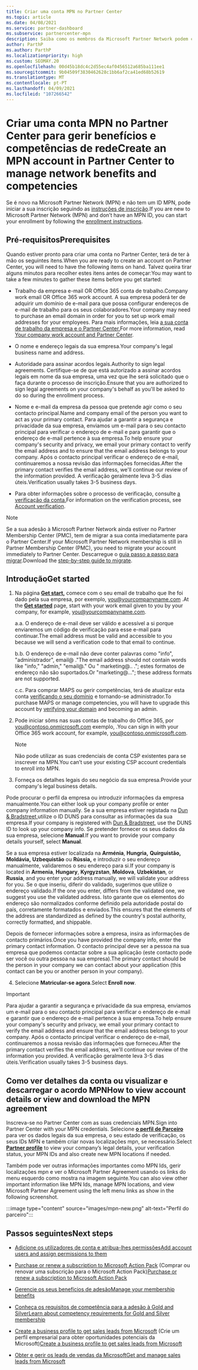 ```yaml
---
title: Criar uma conta MPN no Partner Center
ms.topic: article
ms.date: 04/08/2021
ms.service: partner-dashboard
ms.subservice: partnercenter-mpn
description: Saiba como os membros da Microsoft Partner Network podem criar uma conta Partner Center para gerir os seus benefícios e competências de rede.
author: ParthP
ms.author: ParthP
ms.localizationpriority: high
ms.custom: SEOMAY.20
ms.openlocfilehash: 00d45b18dc4c2d55ec4af0456512a685ba111ee1
ms.sourcegitcommit: 9b04509f3830462628c1bb6af2ca41ed68b52619
ms.translationtype: MT
ms.contentlocale: pt-PT
ms.lasthandoff: 04/09/2021
ms.locfileid: "107266542"
---
```

# <a name="create-an-mpn-account-in-partner-center-to-manage-network-benefits-and-competencies"></a><span data-ttu-id="44a50-103">Criar uma conta MPN no Partner Center para gerir benefícios e competências de rede</span><span class="sxs-lookup"><span data-stu-id="44a50-103">Create an MPN account in Partner Center to manage network benefits and competencies</span></span>


<span data-ttu-id="44a50-104">Se é novo na Microsoft Partner Network (MPN) e não tem um ID MPN, pode iniciar a sua inscrição seguindo as [instruções de inscrição](https://partner.microsoft.com/dashboard/account/v3/enrollment/introduction/partnership).</span><span class="sxs-lookup"><span data-stu-id="44a50-104">If you are new to Microsoft Partner Network (MPN) and don’t have an MPN ID, you can start your enrollment by following the [enrollment instructions](https://partner.microsoft.com/dashboard/account/v3/enrollment/introduction/partnership).</span></span>

## <a name="prerequisites"></a><span data-ttu-id="44a50-105">Pré-requisitos</span><span class="sxs-lookup"><span data-stu-id="44a50-105">Prerequisites</span></span> 

<span data-ttu-id="44a50-106">Quando estiver pronto para criar uma conta no Partner Center, terá de ter à mão os seguintes itens.</span><span class="sxs-lookup"><span data-stu-id="44a50-106">When you are ready to create an account on Partner Center, you will need to have the following items on hand.</span></span>  <span data-ttu-id="44a50-107">Talvez queira tirar alguns minutos para recolher estes itens antes de começar:</span><span class="sxs-lookup"><span data-stu-id="44a50-107">You may want to take a few minutes to gather these items before you get started:</span></span>

- <span data-ttu-id="44a50-108">Trabalho da empresa e-mail OR Office 365 conta de trabalho.</span><span class="sxs-lookup"><span data-stu-id="44a50-108">Company work email OR Office 365 work account.</span></span> <span data-ttu-id="44a50-109">A sua empresa poderá ter de adquirir um domínio de e-mail para que possa configurar endereços de e-mail de trabalho para os seus colaboradores.</span><span class="sxs-lookup"><span data-stu-id="44a50-109">Your company may need to purchase an email domain in order for you to set up work email addresses for your employees.</span></span> <span data-ttu-id="44a50-110">Para mais informações, leia [a sua conta de trabalho da empresa e o Partner Center.](azure-active-directory-tenants-and-partner-center.md)</span><span class="sxs-lookup"><span data-stu-id="44a50-110">For more information, read [Your company work account and Partner Center](azure-active-directory-tenants-and-partner-center.md).</span></span> 
 
- <span data-ttu-id="44a50-111">O nome e endereço legais da sua empresa.</span><span class="sxs-lookup"><span data-stu-id="44a50-111">Your company's legal business name and address.</span></span>

- <span data-ttu-id="44a50-112">Autoridade para assinar acordos legais.</span><span class="sxs-lookup"><span data-stu-id="44a50-112">Authority to sign legal agreements.</span></span> <span data-ttu-id="44a50-113">Certifique-se de que está autorizado a assinar acordos legais em nome da sua empresa, uma vez que lhe será solicitado que o faça durante o processo de inscrição.</span><span class="sxs-lookup"><span data-stu-id="44a50-113">Ensure that you are authorized to sign legal agreements on your company's behalf as you'll be asked to do so during the enrollment process.</span></span>

- <span data-ttu-id="44a50-114">Nome e e-mail da empresa da pessoa que pretende agir como o seu contacto principal.</span><span class="sxs-lookup"><span data-stu-id="44a50-114">Name and company email of the person you want to act as your primary contact.</span></span> <span data-ttu-id="44a50-115">Para ajudar a garantir a segurança e privacidade da sua empresa, enviamos um e-mail para o seu contacto principal para verificar o endereço de e-mail e para garantir que o endereço de e-mail pertence à sua empresa.</span><span class="sxs-lookup"><span data-stu-id="44a50-115">To help ensure your company's security and privacy, we email your primary contact to verify the email address and to ensure that the email address belongs to your company.</span></span> <span data-ttu-id="44a50-116">Após o contacto principal verificar o endereço de e-mail, continuaremos a nossa revisão das informações fornecidas.</span><span class="sxs-lookup"><span data-stu-id="44a50-116">After the primary contact verifies the email address, we'll continue our review of the information provided.</span></span> <span data-ttu-id="44a50-117">A verificação geralmente leva 3-5 dias úteis.</span><span class="sxs-lookup"><span data-stu-id="44a50-117">Verification usually takes 3-5 business days.</span></span> 

- <span data-ttu-id="44a50-118">Para obter informações sobre o processo de verificação, consulte [a verificação da conta.](verification-responses.md)</span><span class="sxs-lookup"><span data-stu-id="44a50-118">For information on the verification process, see [Account verification](verification-responses.md).</span></span>

>[!NOTE]
><span data-ttu-id="44a50-119">Se a sua adesão à Microsoft Partner Network ainda estiver no Partner Membership Center (PMC), tem de migrar a sua conta imediatamente para o Partner Center.</span><span class="sxs-lookup"><span data-stu-id="44a50-119">If your Microsoft Partner Network membership is still in Partner Membership Center (PMC), you need to migrate your account immediately to Partner Center.</span></span> <span data-ttu-id="44a50-120">Descarregue o [guia passo a passo para migrar](https://assetsprod.microsoft.com/mpn/migrate-pmc-pc-mpa-guide.pptx).</span><span class="sxs-lookup"><span data-stu-id="44a50-120">Download the [step-by-step guide to migrate](https://assetsprod.microsoft.com/mpn/migrate-pmc-pc-mpa-guide.pptx).</span></span>

## <a name="get-started"></a><span data-ttu-id="44a50-121">Introdução</span><span class="sxs-lookup"><span data-stu-id="44a50-121">Get started</span></span>

1. <span data-ttu-id="44a50-122">Na página [**Get start,**](https://partner.microsoft.com/dashboard/account/v3/enrollment/introduction/partnership) comece com o seu email de trabalho que lhe foi dado pela sua empresa, por exemplo, you@yourcompanyname.com .</span><span class="sxs-lookup"><span data-stu-id="44a50-122">At the [**Get started**](https://partner.microsoft.com/dashboard/account/v3/enrollment/introduction/partnership) page, start with your work email given to you by your company, for example, you@yourcompanyname.com.</span></span>

 
    <span data-ttu-id="44a50-123">a.</span><span class="sxs-lookup"><span data-stu-id="44a50-123">a.</span></span>  <span data-ttu-id="44a50-124">O endereço de e-mail deve ser válido e acessível a si porque enviaremos um código de verificação para esse e-mail para continuar.</span><span class="sxs-lookup"><span data-stu-id="44a50-124">The email address must be valid and accessible to you because we will send a verification code to that email to continue.</span></span>

    <span data-ttu-id="44a50-125">b.</span><span class="sxs-lookup"><span data-stu-id="44a50-125">b.</span></span>  <span data-ttu-id="44a50-126">O endereço de e-mail não deve conter palavras como "info", "administrador", email@ ."</span><span class="sxs-lookup"><span data-stu-id="44a50-126">The email address should not contain words like "info," "admin," "email@."</span></span> <span data-ttu-id="44a50-127">Ou " marketing@.. ."; estes formatos de endereço não são suportados.</span><span class="sxs-lookup"><span data-stu-id="44a50-127">Or "marketing@..."; these address formats are not supported.</span></span>

    <span data-ttu-id="44a50-128">c.</span><span class="sxs-lookup"><span data-stu-id="44a50-128">c.</span></span>  <span data-ttu-id="44a50-129">Para comprar MAPS ou gerir competências, terá de atualizar esta conta [verificando o seu domínio](become-global-admin.md) e tornando-se administrador.</span><span class="sxs-lookup"><span data-stu-id="44a50-129">To purchase MAPS or manage competencies, you will have to upgrade this account by [verifying your domain](become-global-admin.md) and becoming an admin.</span></span> 

2. <span data-ttu-id="44a50-130">Pode iniciar sôms nas suas contas de trabalho do Office 365, por you@contoso.onmicrosoft.com exemplo, .</span><span class="sxs-lookup"><span data-stu-id="44a50-130">You can sign in with your Office 365 work account, for example, you@contoso.onmicrosoft.com.</span></span>

   >[!NOTE]
   > <span data-ttu-id="44a50-131">Não pode utilizar as suas credenciais de conta CSP existentes para se inscrever na MPN.</span><span class="sxs-lookup"><span data-stu-id="44a50-131">You can’t use your existing CSP account credentials to enroll into MPN.</span></span>

3. <span data-ttu-id="44a50-132">Forneça os detalhes legais do seu negócio da sua empresa.</span><span class="sxs-lookup"><span data-stu-id="44a50-132">Provide your company's legal business details.</span></span>

<span data-ttu-id="44a50-133">Pode procurar o perfil da empresa ou introduzir informações da empresa manualmente.</span><span class="sxs-lookup"><span data-stu-id="44a50-133">You can either look up your company profile or enter company information manually.</span></span> <span data-ttu-id="44a50-134">Se a sua empresa estiver registada na [Dun & Bradstreet,](https://partner.microsoft.com/marketing/usisvshowcase/dunandbrad)utilize o ID DUNS para consultar as informações da sua empresa.</span><span class="sxs-lookup"><span data-stu-id="44a50-134">If your company is registered with [Dun & Bradstreet](https://partner.microsoft.com/marketing/usisvshowcase/dunandbrad), use the DUNS ID to look up your company info.</span></span> <span data-ttu-id="44a50-135">Se pretender fornecer os seus dados da sua empresa, selecione **Manual**.</span><span class="sxs-lookup"><span data-stu-id="44a50-135">If you want to provide your company details yourself, select **Manual**.</span></span>

<span data-ttu-id="44a50-136">Se a sua empresa estiver localizada na **Arménia**, **Hungria,** **Quirguistão,** **Moldávia,** **Uzbequistão** ou **Rússia,** e introduzir o seu endereço manualmente, validaremos o seu endereço para si.</span><span class="sxs-lookup"><span data-stu-id="44a50-136">If your company is located in **Armenia**, **Hungary**, **Kyrgyzstan**, **Moldova**, **Uzbekistan**, or **Russia**, and you enter your address manually, we will validate your address for you.</span></span> <span data-ttu-id="44a50-137">Se o que inseriu, diferir do validado, sugerimos que utilize o endereço validado.</span><span class="sxs-lookup"><span data-stu-id="44a50-137">If the one you enter, differs from the validated one, we suggest you use the validated address.</span></span> <span data-ttu-id="44a50-138">Isto garante que os elementos do endereço são normalizados conforme definido pela autoridade postal do país, corretamente formatados e enviados.</span><span class="sxs-lookup"><span data-stu-id="44a50-138">This ensures that the elements of the address are standardized as defined by the country's postal authority, correctly formatted, and shippable.</span></span>  

<span data-ttu-id="44a50-139">Depois de fornecer informações sobre a empresa, insira as informações de contacto primários.</span><span class="sxs-lookup"><span data-stu-id="44a50-139">Once you have provided the company info, enter the primary contact information.</span></span> <span data-ttu-id="44a50-140">O contacto principal deve ser a pessoa na sua empresa que podemos contactar sobre a sua aplicação (este contacto pode ser você ou outra pessoa na sua empresa).</span><span class="sxs-lookup"><span data-stu-id="44a50-140">The primary contact should be the person in your company we can contact about your application (this contact can be you or another person in your company).</span></span>

4. <span data-ttu-id="44a50-141">Selecione **Matricular-se agora**.</span><span class="sxs-lookup"><span data-stu-id="44a50-141">Select **Enroll now**.</span></span>

>[!IMPORTANT]
><span data-ttu-id="44a50-142">Para ajudar a garantir a segurança e privacidade da sua empresa, enviamos um e-mail para o seu contacto principal para verificar o endereço de e-mail e garantir que o endereço de e-mail pertence à sua empresa.</span><span class="sxs-lookup"><span data-stu-id="44a50-142">To help ensure your company's security and privacy, we email your primary contact to verify the email address and ensure that the email address belongs to your company.</span></span> <span data-ttu-id="44a50-143">Após o contacto principal verificar o endereço de e-mail, continuaremos a nossa revisão das informações que forneceu.</span><span class="sxs-lookup"><span data-stu-id="44a50-143">After the primary contact verifies the email address, we'll continue our review of the information you provided.</span></span> <span data-ttu-id="44a50-144">A verificação geralmente leva 3-5 dias úteis.</span><span class="sxs-lookup"><span data-stu-id="44a50-144">Verification usually takes 3-5 business days.</span></span> 

## <a name="how-to-view-account-details-or-view-and-download-the-mpn-agreement"></a><span data-ttu-id="44a50-145">Como ver detalhes da conta ou visualizar e descarregar o acordo MPN</span><span class="sxs-lookup"><span data-stu-id="44a50-145">How to view account details or view and download the MPN agreement</span></span>

<span data-ttu-id="44a50-146">Inscreva-se no Partner Center com as suas credenciais MPN.</span><span class="sxs-lookup"><span data-stu-id="44a50-146">Sign into Partner Center with your MPN credentials.</span></span> <span data-ttu-id="44a50-147">Selecione [**o perfil de Parceiro**](https://partner.microsoft.com/pcv/accountsettings/connectedpartnerprofile) para ver os dados legais da sua empresa, o seu estado de verificação, os seus IDs MPN e também criar novas localizações mpn, se necessário.</span><span class="sxs-lookup"><span data-stu-id="44a50-147">Select [**Partner profile**](https://partner.microsoft.com/pcv/accountsettings/connectedpartnerprofile) to view your company’s legal details, your verification status, your MPN IDs and also create new MPN locations if needed.</span></span> 

<span data-ttu-id="44a50-148">Também pode ver outras informações importantes como MPN Ids, gerir localizações mpn e ver o Microsoft Partner Agreement usando os links do menu esquerdo como mostra na imagem seguinte.</span><span class="sxs-lookup"><span data-stu-id="44a50-148">You can also view other important information like MPN Ids, manage MPN locations, and view Microsoft Partner Agreement using the left menu links as show in the following screenshot.</span></span>

:::image type="content" source="images/mpn-new.png" alt-text="Perfil do parceiro":::


## <a name="next-steps"></a><span data-ttu-id="44a50-150">Passos seguintes</span><span class="sxs-lookup"><span data-stu-id="44a50-150">Next steps</span></span>

-  [<span data-ttu-id="44a50-151">Adicione os utilizadores de conta e atribua-lhes permissões</span><span class="sxs-lookup"><span data-stu-id="44a50-151">Add account users and assign permissions to them</span></span>](create-user-accounts-and-set-permissions.md)

-  <span data-ttu-id="44a50-152">[Purchase or renew a subscription to Microsoft Action Pack](mpn-get-action-pack.md) (Comprar ou renovar uma subscrição para o Microsoft Action Pack)</span><span class="sxs-lookup"><span data-stu-id="44a50-152">[Purchase or renew a subscription to Microsoft Action Pack](mpn-get-action-pack.md)</span></span>

-  [<span data-ttu-id="44a50-153">Gerencie os seus benefícios de adesão</span><span class="sxs-lookup"><span data-stu-id="44a50-153">Manage your membership benefits</span></span>](manage-your-partner-network-benefits.md)

-  [<span data-ttu-id="44a50-154">Conheça os requisitos de competência para a adesão à Gold and Silver</span><span class="sxs-lookup"><span data-stu-id="44a50-154">Learn about competency requirements for Gold and Silver membership</span></span>](https://partner.microsoft.com/membership/competencies)

-  <span data-ttu-id="44a50-155">[Create a business profile to get sales leads from Microsoft](create-a-marketing-profile.md) (Crie um perfil empresarial para obter oportunidades potenciais da Microsoft)</span><span class="sxs-lookup"><span data-stu-id="44a50-155">[Create a business profile to get sales leads from Microsoft](create-a-marketing-profile.md)</span></span>

-  [<span data-ttu-id="44a50-156">Obter e gerir os leads de vendas da Microsoft</span><span class="sxs-lookup"><span data-stu-id="44a50-156">Get and manage sales leads from Microsoft</span></span>](manage-leads.md)
